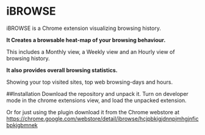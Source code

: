 iBROWSE
=======

iBROWSE is a Chrome extension visualizing browsing history.

**It Creates a browsable heat-map of your browsing behaviour.**

This includes a Monthly view, a Weekly view and an Hourly view of browsing history.

**It also provides overall browsing statistics.**

Showing your top visited sites, top web browsing-days and hours.
    
##Installation
Download the repository and unpack it. Turn on developer mode in the chrome extensions view, and load the unpacked extension.

Or for just using the plugin download it from the Chrome webstore at https://chrome.google.com/webstore/detail/ibrowse/hcjpbkigjdnnpjmhgjnficbpkjgbmnek
